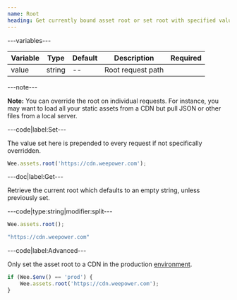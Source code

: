 ```yaml
---
name: Root
heading: Get currently bound asset root or set root with specified value
---
```


---variables---

| Variable | Type | Default | Description | Required |
| -- | -- | -- | -- | -- |
| value | string | -- | Root request path ||

---note---

**Note:** You can override the root on individual requests. For instance, you may want to load all your static assets from a CDN but pull JSON or other files from a local server.

---code|label:Set---

The value set here is prepended to every request if not specifically overridden.

```javascript
Wee.assets.root('https://cdn.weepower.com');
```

---doc|label:Get---

Retrieve the current root which defaults to an empty string, unless previously set.

---code|type:string|modifier:split---

```javascript
Wee.assets.root();
```

```javascript
"https://cdn.weepower.com"
```

---code|label:Advanced---

Only set the asset root to a CDN in the production [environment](https://www.weepower.com/script/core#env).

```javascript
if (Wee.$env() == 'prod') {
	Wee.assets.root('https://cdn.weepower.com');
}
```